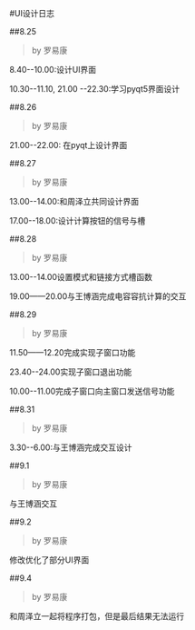 #UI设计日志


##8.25
> by 罗易康

8.40--10.00:设计UI界面

10.30--11.10, 21.00 --22.30:学习pyqt5界面设计

##8.26
> by 罗易康

21.00--22.00: 在pyqt上设计界面

##8.27
> by 罗易康

13.00--14.00:和周泽立共同设计界面

17.00--18.00:设计计算按钮的信号与槽

##8.28
> by 罗易康

13.00--14.00设置模式和链接方式槽函数

19.00——20.00与王博涵完成电容容抗计算的交互

##8.29
> by 罗易康

11.50——12.20完成实现子窗口功能

23.40--24.00实现子窗口退出功能

10.00--11.00完成子窗口向主窗口发送信号功能

##8.31 
> by 罗易康

3.30--6.00:与王博涵完成交互设计

##9.1  
> by 罗易康

与王博涵交互

##9.2
> by 罗易康

修改优化了部分UI界面

##9.4  
> by 罗易康

和周泽立一起将程序打包，但是最后结果无法运行